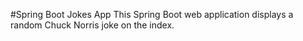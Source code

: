 #Spring Boot Jokes App
This Spring Boot web application displays a random Chuck Norris joke on the index.